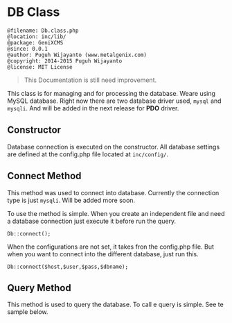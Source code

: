 # DB Class

```
@filename: Db.class.php
@location: inc/lib/
@package: GeniXCMS
@since: 0.0.1
@author: Puguh Wijayanto (www.metalgenix.com)
@copyright: 2014-2015 Puguh Wijayanto
@license: MIT License
```

> This Documentation is still need improvement.


This class is for managing and for processing the database. Weare using MySQL database. Right now there are two database driver used, `mysql` and `mysqli`. And will be added in the next release for **PDO** driver.


## Constructor

Database connection is executed on the constructor. All database settings are defined at the config.php file located at `inc/config/`. 


## Connect Method

This method was used to connect into database. Currently the connection type is just `mysqli`. Will be added more soon. 

To use the method is simple. When you create an independent file and need a database connection just execute it before run the query. 

```
Db::connect();
```

When the configurations are not set, it takes fron the config.php file. But when you want to connect into the different database, just run this.

```
Db::connect($host,$user,$pass,$dbname);
```

## Query Method

This method is used to query the database. To call e query is simple. See te sample below. 

```

```




